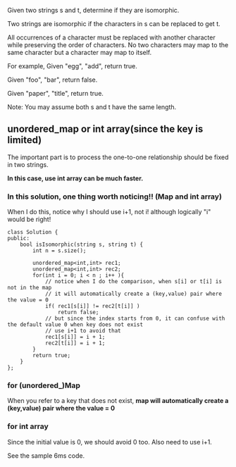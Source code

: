 Given two strings s and t, determine if they are isomorphic.

Two strings are isomorphic if the characters in s can be replaced to get t.

All occurrences of a character must be replaced with another character while preserving the order of characters. No two characters may map to the same character but a character may map to itself.

For example,
Given "egg", "add", return true.

Given "foo", "bar", return false.

Given "paper", "title", return true.

Note:
You may assume both s and t have the same length.

## unordered_map or int array(since the key is limited)

The important part is to process the one-to-one relationship should be fixed in two strings.

**In this case, use int array can be much faster.**

### In this solution, one thing worth noticing!! (Map and int array)

When I do this, notice why I should use i+1, not i! although logically "i" would be right!

	class Solution {
	public:
	    bool isIsomorphic(string s, string t) {
	        int n = s.size();
	        
	        unordered_map<int,int> rec1;
	        unordered_map<int,int> rec2;
	        for(int i = 0; i < n ; i++ ){
	        	// notice when I do the comparison, when s[i] or t[i] is not in the map
	        	// it will automatically create a (key,value) pair where the value = 0
	            if( rec1[s[i]] != rec2[t[i]] )
	                return false;
	            // but since the index starts from 0, it can confuse with the default value 0 when key does not exist
	            // use i+1 to avoid that
	            rec1[s[i]] = i + 1;
	            rec2[t[i]] = i + 1;            
	        }
	        return true;
	    }
	};

### for (unordered_)Map

When you refer to a key that does not exist, **map will automatically create a (key,value) pair where the value = 0**

### for int array

Since the initial value is 0, we should avoid 0 too. Also need to use i+1.  

See the sample 6ms code.
